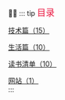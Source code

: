 
👨‍✈️
::: tip <font face="微软雅黑" color="#ea163f" size="4">目录</font>

[技术篇（15）](/skill/)<br/>

[生活篇（10）](/exist/)<br/>

[读书清单（10）](/readList/)<br/>

[网站（1）](/website/)<br/>
:::
